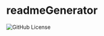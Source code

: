 # readmeGenerator

![GitHub License](https://img.shields.io/github/license/jazztazz1991/readmeGenerator)
